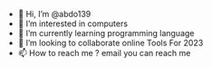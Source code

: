 - 👋 Hi, I’m @abdo139
- 👀 I’m interested in computers
- 🌱 I’m currently learning programming language
- 💞️ I’m looking to collaborate online Tools For 2023
- 📫 How to reach me ? email you can reach me
<!---
abdo139/abdo139 is a ✨ special ✨ repository because its `README.md` (this file) appears on your GitHub profile.
You can click the Preview link to take a look at your changes.
--->
